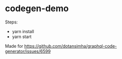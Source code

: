 # codegen-demo
Steps:
- yarn install
- yarn start


Made for https://github.com/dotansimha/graphql-code-generator/issues/6599
